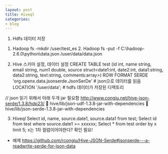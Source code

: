 ```yaml
---
layout: post
title: Hiveql
categories:
- blog
---
```




1)	Hdfs 데이터 저장
1. Hadoop fs -mkdir /user/test_es
           2. Hadoop fs -put -f C:\hadoop-2.6.0\python\data.json /user/data/data.json

2)	Hive 스키마 설정, 데이터 설정
CREATE TABLE test (id int, name string, email string, num1 double, source struct<date1:int, date2:int, data1:string, data2:string, text:string, comments:array<string>>)
ROW FORMAT SERDE 'org.openx.data.jsonserde.JsonSerDe'  # json으로 데이터를 읽음
LOCATION '/user/data';  # hdfs 데이터가 저장된 디렉토리

// json 읽기 위해서 아래 두개 jar 필요함 http://www.congiu.net/hive-json-serde/1.3.8/hdp23/
	hive/lib/json-udf-1.3.8-jar-with-dependencies
	hive/lib/json-serde-1.3.8-jar-with-dependencies

3)	Hiveql
Select id, name, source.date1, source.data1 from test;
Select id from test where source.date1 >= xxxxxx;
Select * from test order by x limit 5;  x는 1차 컬럼이어야한다? 확인 필요!


* 예제 https://github.com/rcongiu/Hive-JSON-Serde#jsonserde---a-readwrite-serde-for-json-data
